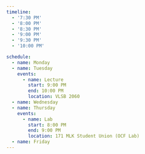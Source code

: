 ```yaml
---
timeline:
  - '7:30 PM'
  - '8:00 PM'
  - '8:30 PM'
  - '9:00 PM'
  - '9:30 PM'
  - '10:00 PM'

schedule:
  - name: Monday
  - name: Tuesday
    events:
      - name: Lecture
        start: 9:00 PM
        end: 10:00 PM
        location: VLSB 2060
  - name: Wednesday
  - name: Thursday
    events:
      - name: Lab
        start: 8:00 PM
        end: 9:00 PM
        location: 171 MLK Student Union (OCF Lab)
  - name: Friday
---
```

